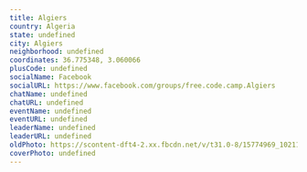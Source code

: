 ```yaml
---
title: Algiers
country: Algeria
state: undefined
city: Algiers
neighborhood: undefined
coordinates: 36.775348, 3.060066
plusCode: undefined
socialName: Facebook
socialURL: https://www.facebook.com/groups/free.code.camp.Algiers
chatName: undefined
chatURL: undefined
eventName: undefined
eventURL: undefined
leaderName: undefined
leaderURL: undefined
oldPhoto: https://scontent-dft4-2.xx.fbcdn.net/v/t31.0-8/15774969_10211733302996023_7732784125041511450_o.jpg?oh=e5305dcbdcdc48ade17076e80b78a730&oe=59622192
coverPhoto: undefined
---
```

